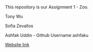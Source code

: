 This repository is our Assignment 1 - Zoo.

Tony Wu 

Sofia Zevallos

Ashfak Uddin - Github Username ashfaku 

[Website link](https://ashfaku.github.io/webdev1/)
